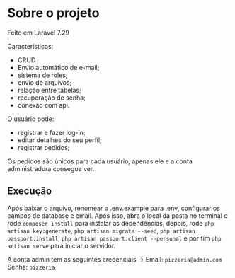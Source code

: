 # Sobre o projeto
Feito em Laravel 7.29

Características:
* CRUD
* Envio automático de e-mail;
* sistema de roles;
* envio de arquivos;
* relação entre tabelas;
* recuperação de senha;
* conexão com api.

O usuário pode:
* registrar e fazer log-in;
* editar detalhes do seu perfil;
* registrar pedidos;

Os pedidos são únicos para cada usuário, apenas ele e a conta administradora consegue ver.

## Execução
Após baixar o arquivo, renomear o .env.example para .env, configurar os campos de database e email. 
Após isso, abra o local da pasta no terminal e rode `composer install` para instalar as dependências, depois, rode `php artisan key:generate`, `php artisan migrate --seed`, `php artisan passport:install`, `php artisan passport:client --personal` e por fim `php artisan serve` para iniciar o servidor.

A conta admin tem as seguintes credenciais ->
Email: `pizzeria@admin.com`
Senha: `pizzeria`
